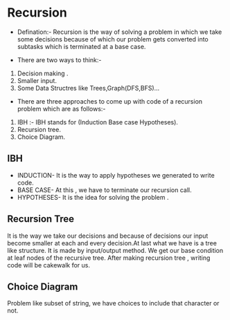 # Recursion 

- Defination:- Recursion is the way of solving a problem in which we take some decisions because of which our problem gets converted into subtasks which is terminated at a base case.

- There are two ways to think:-
1. Decision making .
2. Smaller input.
3. Some Data Structres like Trees,Graph(DFS,BFS)...

- There are three approaches to come up with code of a recursion problem which are as follows:-

1. IBH :- IBH stands for (Induction Base case Hypotheses).
2. Recursion tree.
3. Choice Diagram.

## IBH

* INDUCTION- It is the way to apply hypotheses we generated to write code.
* BASE CASE- At this , we have to terminate our recursion call.
* HYPOTHESES- It is the idea for solving the problem .

## Recursion Tree 
It is the way we take our decisions and because of decisions our input become smaller at each and every decision.At last what we have is a tree like structure. It is made by input/output method. We get our base condition at leaf nodes of the recursive tree.
After making recursion tree , writing code will be cakewalk for us.

## Choice Diagram
Problem like subset of string, we have choices to include that character or not.
